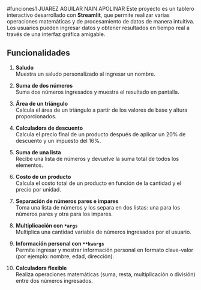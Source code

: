 #funciones1 JUAREZ AGUILAR NAIN APOLINAR
Este proyecto es un tablero interactivo desarrollado con **Streamlit**, que permite realizar varias operaciones matemáticas y de procesamiento de datos de manera intuitiva. Los usuarios pueden ingresar datos y obtener resultados en tiempo real a través de una interfaz gráfica amigable.

## Funcionalidades

1. **Saludo**  
   Muestra un saludo personalizado al ingresar un nombre.

2. **Suma de dos números**  
   Suma dos números ingresados y muestra el resultado en pantalla.

3. **Área de un triángulo**  
   Calcula el área de un triángulo a partir de los valores de base y altura proporcionados.

4. **Calculadora de descuento**  
   Calcula el precio final de un producto después de aplicar un 20% de descuento y un impuesto del 16%.

5. **Suma de una lista**  
   Recibe una lista de números y devuelve la suma total de todos los elementos.

6. **Costo de un producto**  
   Calcula el costo total de un producto en función de la cantidad y el precio por unidad.

7. **Separación de números pares e impares**  
   Toma una lista de números y los separa en dos listas: una para los números pares y otra para los impares.

8. **Multiplicación con `*args`**  
   Multiplica una cantidad variable de números ingresados por el usuario.

9. **Información personal con `**kwargs`**  
   Permite ingresar y mostrar información personal en formato clave-valor (por ejemplo: nombre, edad, dirección).

10. **Calculadora flexible**  
    Realiza operaciones matemáticas (suma, resta, multiplicación o división) entre dos números ingresados.
